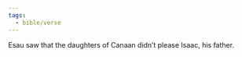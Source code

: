 ```yaml
---
tags:
  - bible/verse
---
```

Esau saw that the daughters of Canaan didn’t please Isaac, his father.